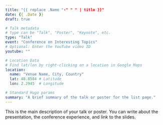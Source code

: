 ```yaml
---
title: "{{ replace .Name "-" " " | title }}"
date: {{ .Date }}
draft: true

# Talk metadata
# type can be "Talk", "Poster", "Keynote", etc.
type: "Talk" 
event: "Conference on Interesting Topics"
# Optional: Enter the YouTube video ID
youtube: "" 

# Location Data
# Find lat/lon by right-clicking on a location in Google Maps
location:
  name: "Venue Name, City, Country"
  lat: 48.8584 # Latitude
  lon: 2.2945  # Longitude

# Standard Hugo params
summary: "A brief summary of the talk or poster for the list page."
---
```


This is the main description of your talk or poster. You can write about the presentation, the conference experience, and link to the slides.